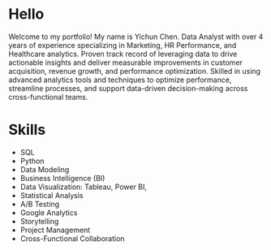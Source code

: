 # Hello
Welcome to my portfolio! My name is Yichun Chen. 
Data Analyst with over 4 years of experience specializing in Marketing, HR Performance, and Healthcare analytics. Proven track record of leveraging data to drive actionable insights and deliver measurable improvements in customer acquisition, revenue growth, and performance optimization. Skilled in using advanced analytics tools and techniques to optimize performance, streamline processes, and support data-driven decision-making across cross-functional teams.

# Skills
- SQL
- Python
- Data Modeling
- Business Intelligence (BI)
- Data Visualization: Tableau, Power BI,
- Statistical Analysis
- A/B Testing
- Google Analytics
- Storytelling
- Project Management
- Cross-Functional Collaboration
